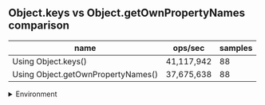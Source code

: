 ## Object.keys vs Object.getOwnPropertyNames comparison

|name|ops/sec|samples|
|-|-|-|
|Using Object.keys()|41,117,942|88|
|Using Object.getOwnPropertyNames()|37,675,638|88|


<details>
<summary>Environment</summary>

* __Machine:__ linux x64 | 2 vCPUs | 6.8GB Mem
* __Run:__ Tue Oct 03 2023 01:16:39 GMT+0000 (Coordinated Universal Time)
</details>

